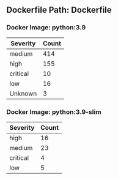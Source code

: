 ## Dockerfile Path: Dockerfile

### Docker Image: python:3.9
| Severity | Count |
|----------|-------|
| medium | 414 |
| high | 155 |
| critical | 10 |
| low | 16 |
| Unknown | 3 |

### Docker Image: python:3.9-slim
| Severity | Count |
|----------|-------|
| high | 16 |
| medium | 23 |
| critical | 4 |
| low | 5 |